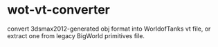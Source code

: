 # wot-vt-converter
convert 3dsmax2012-generated obj format into WorldofTanks vt file, or extract one from legacy BigWorld primitives file.

